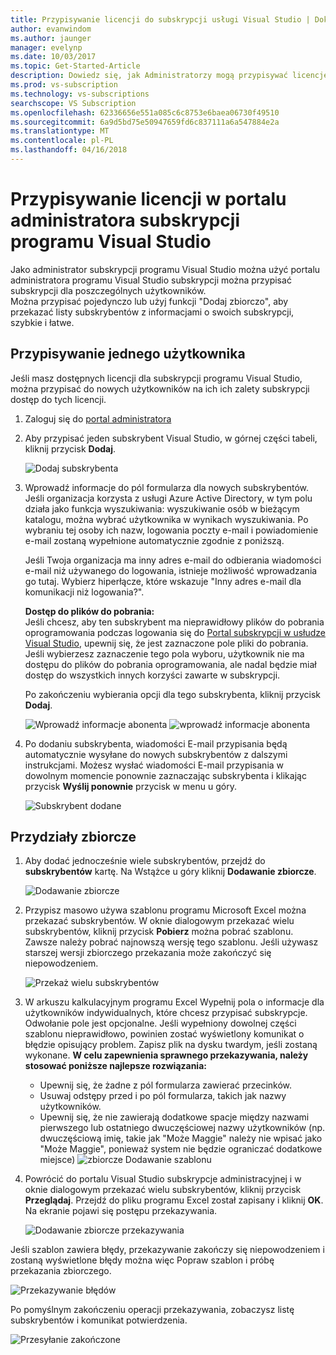 ```yaml
---
title: Przypisywanie licencji do subskrypcji usługi Visual Studio | Dokumentacja firmy Microsoft
author: evanwindom
ms.author: jaunger
manager: evelynp
ms.date: 10/03/2017
ms.topic: Get-Started-Article
description: Dowiedz się, jak Administratorzy mogą przypisywać licencje do subskrybentów
ms.prod: vs-subscription
ms.technology: vs-subscriptions
searchscope: VS Subscription
ms.openlocfilehash: 62336656e551a085c6c8753e6baea06730f49510
ms.sourcegitcommit: 6a9d5bd75e50947659fd6c837111a6a547884e2a
ms.translationtype: MT
ms.contentlocale: pl-PL
ms.lasthandoff: 04/16/2018
---
```

# <a name="assigning-licenses-in-the-visual-studio-subscriptions-administrator-portal"></a>Przypisywanie licencji w portalu administratora subskrypcji programu Visual Studio

Jako administrator subskrypcji programu Visual Studio można użyć portalu administratora programu Visual Studio subskrypcji można przypisać subskrypcji dla poszczególnych użytkowników.  
Można przypisać pojedynczo lub użyj funkcji "Dodaj zbiorczo", aby przekazać listy subskrybentów z informacjami o swoich subskrypcji, szybkie i łatwe. 

## <a name="assigning-a-single-user"></a>Przypisywanie jednego użytkownika
Jeśli masz dostępnych licencji dla subskrypcji programu Visual Studio, można przypisać do nowych użytkowników na ich ich zalety subskrypcji dostęp do tych licencji. 
1.  Zaloguj się do [portal administratora](https://manage.visualstudio.com)

2.  Aby przypisać jeden subskrybent Visual Studio, w górnej części tabeli, kliknij przycisk **Dodaj**.

    ![Dodaj subskrybenta](_img\assign-license-add\assign-license-add.png)

3.  Wprowadź informacje do pól formularza dla nowych subskrybentów. Jeśli organizacja korzysta z usługi Azure Active Directory, w tym polu działa jako funkcja wyszukiwania: wyszukiwanie osób w bieżącym katalogu, można wybrać użytkownika w wynikach wyszukiwania. Po wybraniu tej osoby ich nazw, logowania poczty e-mail i powiadomienie e-mail zostaną wypełnione automatycznie zgodnie z poniższą. 

    Jeśli Twoja organizacja ma inny adres e-mail do odbierania wiadomości e-mail niż używanego do logowania, istnieje możliwość wprowadzania go tutaj. Wybierz hiperłącze, które wskazuje "Inny adres e-mail dla komunikacji niż logowania?". 

    **Dostęp do plików do pobrania:**  
    Jeśli chcesz, aby ten subskrybent ma nieprawidłowy plików do pobrania oprogramowania podczas logowania się do [Portal subskrypcji w usłudze Visual Studio](https://my.visualstudio.com?wt.mc_id=o~msft~docs), upewnij się, że jest zaznaczone pole pliki do pobrania. Jeśli wybierzesz zaznaczenie tego pola wyboru, użytkownik nie ma dostępu do plików do pobrania oprogramowania, ale nadal będzie miał dostęp do wszystkich innych korzyści zawarte w subskrypcji. 
    
    Po zakończeniu wybierania opcji dla tego subskrybenta, kliknij przycisk **Dodaj**.

    ![Wprowadź informacje abonenta](_img\assign-license-add\add-subscriber-1.png)
    ![wprowadź informacje abonenta](_img\assign-license-add\add-subscriber-2.png)

4.  Po dodaniu subskrybenta, wiadomości E-mail przypisania będą automatycznie wysyłane do nowych subskrybentów z dalszymi instrukcjami. Możesz wysłać wiadomości E-mail przypisania w dowolnym momencie ponownie zaznaczając subskrybenta i klikając przycisk **Wyślij ponownie** przycisk w menu u góry.

    ![Subskrybent dodane](_img\assign-license-add\add-subscriber-complete.png)

## <a name="bulk-assignments"></a>Przydziały zbiorcze
1.  Aby dodać jednocześnie wiele subskrybentów, przejdź do **subskrybentów** kartę. Na Wstążce u góry kliknij **Dodawanie zbiorcze**. 

    ![Dodawanie zbiorcze](_img\assign-license-add\bulk-assign-add.png)

2. Przypisz masowo używa szablonu programu Microsoft Excel można przekazać subskrybentów. W oknie dialogowym przekazać wielu subskrybentów, kliknij przycisk **Pobierz** można pobrać szablonu. Zawsze należy pobrać najnowszą wersję tego szablonu. Jeśli używasz starszej wersji zbiorczego przekazania może zakończyć się niepowodzeniem.

    ![Przekaż wielu subskrybentów](_img\assign-license-add\bulk-assign-upload.png)

3.  W arkuszu kalkulacyjnym programu Excel Wypełnij pola o informacje dla użytkowników indywidualnych, które chcesz przypisać subskrypcje. Odwołanie pole jest opcjonalne. Jeśli wypełniony dowolnej części szablonu nieprawidłowo, powinien zostać wyświetlony komunikat o błędzie opisujący problem. Zapisz plik na dysku twardym, jeśli zostaną wykonane.
**W celu zapewnienia sprawnego przekazywania, należy stosować poniższe najlepsze rozwiązania:**
    - Upewnij się, że żadne z pól formularza zawierać przecinków.
    - Usuwaj odstępy przed i po pól formularza, takich jak nazwy użytkowników.
    - Upewnij się, że nie zawierają dodatkowe spacje między nazwami pierwszego lub ostatniego dwuczęściowej nazwy użytkowników (np. dwuczęściową imię, takie jak "Może Maggie" należy nie wpisać jako "Może Maggie", ponieważ system nie będzie ograniczać dodatkowe miejsce) ![zbiorcze Dodawanie szablonu](_img\assign-license-add\bulk-template.png)

4.  Powrócić do portalu Visual Studio subskrypcje administracyjnej i w oknie dialogowym przekazać wielu subskrybentów, kliknij przycisk **Przeglądaj**. Przejdź do pliku programu Excel został zapisany i kliknij **OK**. Na ekranie pojawi się postępu przekazywania. 

    ![Dodawanie zbiorcze przekazywania](_img\assign-license-add\bulk-assign-upload-2.png)

Jeśli szablon zawiera błędy, przekazywanie zakończy się niepowodzeniem i zostaną wyświetlone błędy można więc Popraw szablon i próbę przekazania zbiorczego.

   ![Przekazywanie błędów](_img\assign-license-add\bulk-assign-upload-fail.png)

Po pomyślnym zakończeniu operacji przekazywania, zobaczysz listę subskrybentów i komunikat potwierdzenia.

   ![Przesyłanie zakończone](_img\assign-license-add\bulk-assign-upload-complete.png)